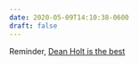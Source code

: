 ```yaml
---
date: 2020-05-09T14:10:38-0600
draft: false
---
```




Reminder, [Dean Holt is the best](https://www.startribune.com/twin-cities-theater-artist-marks-25-years-in-the-only-acting-job-he-s-ever-had/570308582/)



